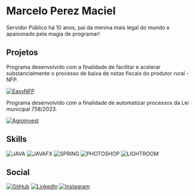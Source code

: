# Marcelo Perez Maciel

Servidor Público há 10 anos, pai da menina mais legal do mundo e apaixonado pela magia de programar!

## Projetos

Programa desenvolvido com a finalidade de facilitar e acelerar substancialmente o processo de baixa de notas fiscais do produtor rural - NFP.<p>
[![EasyNFP](https://img.shields.io/badge/EasyNFP-JAVA_+_JAVAFX-e60000.svg)](https://github.com/mpmmarcelo/EasyNFP) 

Programa desenvolvido com a finalidade de automatizar processos da Lei municipal 758/2023. <p>
[![Agroinvest](https://img.shields.io/badge/Agroinvest-JAVA_+_JAVAFX-e60000.svg)](https://github.com/mpmmarcelo/Agroinvest)

## Skills
![JAVA](https://img.shields.io/badge/JAVA-595959) ![JAVAFX](https://img.shields.io/badge/JAVAFX-595959) ![SPRING](https://img.shields.io/badge/SPRING-595959) 
![PHOTOSHOP](https://img.shields.io/badge/PHOTOSHOP-595959) ![LIGHTROOM](https://img.shields.io/badge/LIGHTROOM-595959) 


## Social

[![GitHub](https://img.shields.io/badge/GitHub-db40a2?style=for-the-badge&logo=github&logoColor=fff)](https://github.com/mpmmarcelo)
[![LinkedIn](https://img.shields.io/badge/-LinkedIn-db40a2?style=for-the-badge&logo=linkedin&logoColor=fff)](https://www.linkedin.com/in/mpmmarcelo/)
[![Instagram](https://img.shields.io/badge/Instagram-db40a2?style=for-the-badge&logo=instagram&logoColor=fff)](https://www.instagram.com/mpmmarcelo/)
